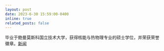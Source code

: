 ```yaml
---
layout: post
date: 2023-6-30 15:59:00-0400
inline: true
related_posts: false
---
```


毕业于鲍曼莫斯科国立技术大学，获得核能与热物理专业的硕士学位，并荣获荣誉徽章。[新闻](https://bmstu.ru/news/kto-inzhener-ya-inzhener-v-baumanke-proshlo-posvyashenie-v-inzhenery)
